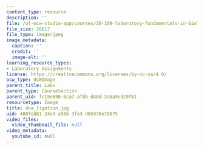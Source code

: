 ```yaml
---
content_type: resource
description: ''
file: /ol-ocw-studio-app/courses/20-109-laboratory-fundamentals-in-biological-engineering-fall-2007/408fed8124e9a56b3fe3d65976e78575_dna_ligation.jpg
file_size: 26617
file_type: image/jpeg
image_metadata:
  caption: ''
  credit: ''
  image-alt: ''
learning_resource_types:
- Laboratory Assignments
license: https://creativecommons.org/licenses/by-nc-sa/4.0/
ocw_type: OCWImage
parent_title: Labs
parent_type: CourseSection
parent_uid: fc19e690-0ca7-af8b-d48d-3a5a9e329f01
resourcetype: Image
title: dna_ligation.jpg
uid: 408fed81-24e9-a56b-3fe3-d65976e78575
video_files:
  video_thumbnail_file: null
video_metadata:
  youtube_id: null
---
```

